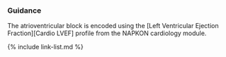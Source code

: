 ### Guidance

The atrioventricular block is encoded using the [Left Ventricular Ejection Fraction][Cardio LVEF] profile from the NAPKON cardiology module.

{% include link-list.md %}
